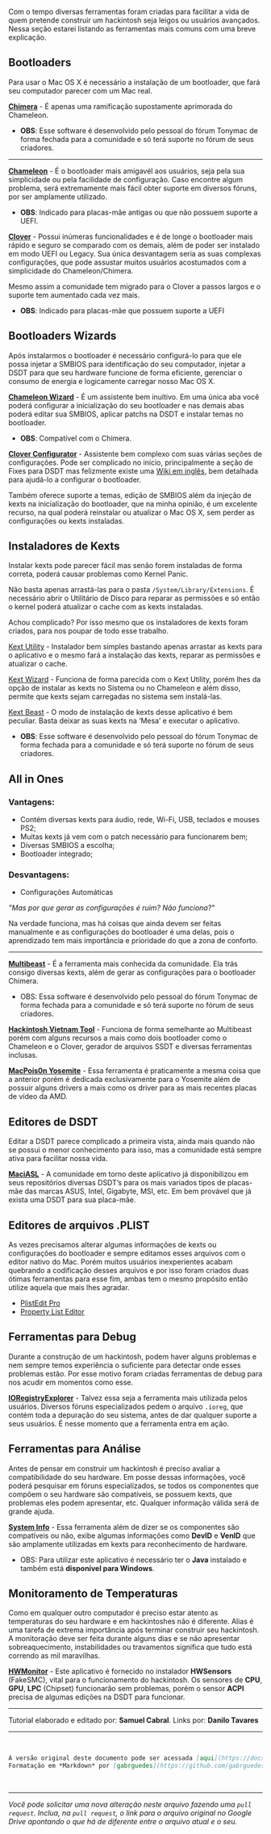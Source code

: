 Com o tempo diversas ferramentas foram criadas para facilitar a vida de quem pretende construir um hackintosh seja leigos ou usuários avançados. Nessa seção estarei listando as ferramentas mais comuns com uma breve explicação.

## Bootloaders

Para usar o Mac OS X é necessário a instalação de um bootloader, que fará seu computador parecer com um Mac real.

[**Chimera**](http://www.tonymacx86.com/downloads.php?do=file&id=246) - É apenas uma ramificação supostamente aprimorada do Chameleon.

- **OBS**: Esse software é desenvolvido pelo pessoal do fórum Tonymac de forma fechada para a comunidade e só terá suporte no fórum de seus criadores.

---

**[Chameleon](http://www.insanelymac.com/forum/files/file/59-chameleon-23-svn/)** - É o bootloader mais amigavél aos usuários, seja pela sua simplicidade ou pela facilidade de configuração. Caso encontre algum problema, será extremamente mais fácil obter suporte em diversos fóruns, por ser amplamente utilizado.

- **OBS**: Indicado para placas-mãe antigas ou que não possuem suporte a UEFI.

[**Clover**](http://sourceforge.net/projects/cloverefiboot/) - Possui inúmeras funcionalidades e é de longe o bootloader mais rápido e seguro se comparado com os demais, além de poder ser instalado em modo UEFI ou Legacy. Sua única desvantagem seria as suas complexas configurações, que pode assustar muitos usuários acostumados com a simplicidade do Chameleon/Chimera.

Mesmo assim a comunidade tem migrado para o Clover a passos largos e o suporte tem aumentado cada vez mais.

- **OBS**: Indicado para placas-mãe que possuem suporte a UEFI

## Bootloaders Wizards

Após instalarmos o bootloader é necessário configurá-lo para que ele possa injetar a SMBIOS para identificação do seu computador, injetar a DSDT para que seu hardware funcione de forma eficiente, gerenciar o consumo de energia e logicamente carregar nosso Mac OS X.

**[Chameleon Wizard](http://www.hackintoshosx.com/files/file/4132-chameleon-wizard/)** - É um assistente bem inuítivo. Em uma única aba você poderá configurar a inicialização do seu bootloader e nas demais abas poderá editar sua SMBIOS, aplicar patchs na DSDT e instalar temas no bootloader. 

- **OBS**: Compatível com o Chimera.

**[Clover Configurator](http://www.hackintoshosx.com/files/file/49-clover-configurator/)** - Assistente bem complexo com suas várias seções de configurações. Pode ser complicado no início, principalmente a seção de Fixes para DSDT mas felizmente existe uma [Wiki em inglês](http://clover-wiki.zetam.org/Home), bem detalhada para ajudá-lo a configurar o bootloader.

Também oferece suporte a temas, edição de SMBIOS além da injeção de kexts na inicialização do bootloader, que na minha opinião, é um excelente recurso, na qual poderá reinstalar ou atualizar o Mac OS X, sem perder as configurações ou kexts instaladas.

## Instaladores de Kexts

Instalar kexts pode parecer fácil mas senão forem instaladas de forma correta, poderá causar problemas como Kernel Panic.

Não basta apenas arrastá-las para o pasta `/System/Library/Extensions`. É necessário abrir o Utilitário de Disco para reparar as permissões e só então o kernel poderá atualizar o  cache com as kexts instaladas.

Achou complicado? Por isso mesmo que os instaladores de kexts foram criados, para nos poupar de todo esse trabalho.

[Kext Utility](http://www.hackintoshosx.com/files/file/3640-kext-utility-for-mavericks/) - Instalador bem simples bastando apenas arrastar as kexts para o aplicativo e o mesmo fará a instalação das kexts, reparar as permissões e atualizar o cache.

[Kext Wizard](http://www.hackintoshosx.com/files/file/2136-kext-wizard-3-7-10/) - Funciona de forma parecida com o Kext Utility, porém lhes da opção de instalar as kexts no Sistema ou no Chameleon e além disso, permite que kexts sejam carregadas no sistema sem instalá-las.

[Kext Beast](http://www.tonymacx86.com/downloads.php?do=file&id=32) - O modo de instalação de kexts desse aplicativo é bem peculiar. Basta deixar as suas kexts na ‘Mesa’ e executar o aplicativo.

- **OBS**: Esse software é desenvolvido pelo pessoal do fórum Tonymac de forma fechada para a comunidade e só terá suporte no fórum de seus criadores.

## All in Ones

### Vantagens:

- Contém diversas kexts para áudio, rede, Wi-Fi, USB, teclados e mouses PS2;
- Muitas kexts já vem com o patch necessário para funcionarem bem;
- Diversas SMBIOS a escolha;
- Bootloader integrado;

### Desvantagens:

- Configurações Automáticas

*"Mas por que gerar as configurações é ruim? Não funciona?"*

Na verdade funciona, mas há coisas que ainda devem ser feitas manualmente e as configurações do bootloader é uma delas, pois o aprendizado tem mais importância e prioridade do que a zona de conforto.

----

[**Multibeast**](http://www.tonymacx86.com/downloads.php?do=cat&id=3) - É a ferramenta mais conhecida da comunidade. Ela trás consigo diversas kexts, além de gerar as configurações para o bootloader Chimera.

- OBS: Essa software é desenvolvido pelo pessoal do fórum Tonymac de forma fechada para a comunidade e só terá suporte no fórum de seus criadores.

[**Hackintosh Vietnam Tool**](http://www.insanelymac.com/forum/files/file/210-hackintosh-vietnam-ultimate-aio-tool/) - Funciona de forma semelhante ao Multibeast porém com alguns recursos a mais como dois bootloader como o Chameleon e o Clover,  gerador de arquivos SSDT e diversas ferramentas inclusas.

**[MacPois0n Yosemite](http://www.insanelymac.com/forum/files/file/359-macpois0n-yosemite/)** - Essa ferramenta é praticamente a mesma coisa que a anterior porém é dedicada exclusivamente para o Yosemite além de possuir alguns drivers a mais como os driver para as mais recentes placas de vídeo da AMD.

## Editores de DSDT

Editar a DSDT parece complicado a primeira vista, ainda mais quando não se possui o menor conhecimento para isso, mas a comunidade está sempre ativa para facilitar nossa vida.

[**MaciASL**](http://sourceforge.net/projects/maciasl/) - A comunidade em torno deste aplicativo já disponibilizou em seus repositórios diversas DSDT’s para os mais variados tipos de placas-mãe das marcas ASUS, Intel, Gigabyte, MSI, etc. Em bem provável que já exista uma DSDT para sua placa-mãe.

## Editores de arquivos .PLIST

As vezes precisamos alterar algumas informações de kexts ou configurações do bootloader e sempre editamos esses arquivos com o editor nativo do Mac. Porém muitos usuários inexperientes acabam quebrando a codificação desses arquivos e por isso foram criados duas ótimas ferramentas para esse fim, ambas tem o mesmo propósito então utilize aquela que mais lhes agradar.

- [PlistEdit Pro](http://www.fatcatsoftware.com/plisteditpro/)
- [Property List Editor](http://www.insanelymac.com/forum/topic/298787-editor-de-arquivos-plist-property-list-editor/)

## Ferramentas para Debug

Durante a construção de um hackintosh, podem haver alguns problemas e nem sempre temos experiência o suficiente para detectar onde esses problemas estão. Por esse motivo foram criadas ferramentas de debug para nos acudir em momentos como esse.

[**IORegistryExplorer**](http://www.hackintoshosx.com/files/file/4251-ioregistryexplorer/) - Talvez essa seja a ferramenta mais utilizada pelos usuários. Diversos fóruns especializados pedem o arquivo `.ioreg`, que contém toda a depuração do seu sistema, antes de dar qualquer suporte a seus usuários. É nesse momento que a ferramenta entra em ação.

## Ferramentas para Análise

Antes de pensar em construir um hackintosh é preciso avaliar a compatibilidade do seu hardware. Em posse dessas informações, você poderá pesquisar em fóruns especializados, se todos os componentes que compõem o seu hardware são compatíveis, se possuem kexts, que problemas eles podem apresentar, etc. Qualquer informação válida será de grande ajuda.

[**System Info**](http://olarila.com/forum/viewtopic.php?f=6&t=25) - Essa ferramenta além de dizer se os componentes são compatíveis ou não, exibe algumas informações como **DevID** e **VenID** que são amplamente utilizadas em kexts para reconhecimento de hardware.

- OBS: Para utilizar este aplicativo é necessário ter o **Java** instalado e também está **disponível para Windows**.

## Monitoramento de Temperaturas

Como em qualquer outro computador é preciso estar atento as temperaturas do seu hardware e em hackintoshes não é diferente. Alias é uma tarefa de extrema importância após terminar construir seu hackintosh. A monitoração deve ser feita durante alguns dias e se não apresentar sobreaquecimento, instabilidades ou travamentos significa que tudo está correndo as mil maravilhas. 

[**HWMonitor**](http://sourceforge.net/projects/hwsensors/) - Este aplicativo é fornecido no instalador **HWSensors** (FakeSMC), vital para o funcionamento do hackintosh. Os sensores de **CPU**, **GPU**, **LPC** (Chipset) funcionarão sem problemas, porém o sensor **ACPI** precisa de algumas edições na DSDT para funcionar.

---

Tutorial elaborado e editado por: **Samuel Cabral**. Links por: **Danilo Tavares**


---

<br/>

```md
A versão original deste documento pode ser acessada [aqui](https://docs.google.com/document/d/1hfviixDupf9K7QdvvIbtwwbc9vVQAg9fyiON3mB894g/edit).
Formatação em *Markdown* por [gabrguedes](https://github.com/gabrguedes).
```

<br/>

---

*Você pode solicitar uma nova alteração neste arquivo fazendo uma `pull request`. Inclua, na `pull request`, o link para o arquivo original no Google Drive apontando o que há de diferente entre o arquivo atual e o seu.*
